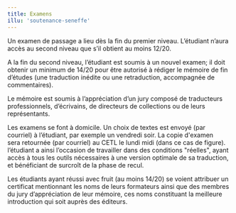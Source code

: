 ```yaml
---
title: Examens
illu: 'soutenance-seneffe'
---
```


Un examen de passage a lieu dès la fin du premier niveau. L’étudiant n’aura accès au second niveau que s’il obtient au moins 12/20.

A la fin du second niveau, l’étudiant est soumis à un nouvel examen; il doit obtenir un minimum de 14/20 pour être autorisé à rédiger le mémoire de fin d’études (une traduction inédite ou une retraduction, accompagnée de commentaires).

Le mémoire est soumis à l’appréciation d’un jury composé de traducteurs professionnels, d’écrivains, de directeurs de collections ou de leurs représentants.

Les examens se font à domicile. Un choix de textes est envoyé (par courriel) à l’étudiant, par exemple un vendredi soir. La copie d'examen sera retournée (par courriel) au CETL le lundi midi (dans ce cas de figure). l’étudiant a ainsi l’occasion de travailler dans des conditions "réelles", ayant accès à tous les outils nécessaires à une version optimale de sa traduction, et bénéficiant de surcroît de la phase de recul.

Les étudiants ayant réussi avec fruit (au moins 14/20) se voient attribuer un certificat mentionnant les noms de leurs formateurs ainsi que des membres du jury d’appréciation de leur mémoire, ces noms constituant la meilleure introduction qui soit auprès des éditeurs.
